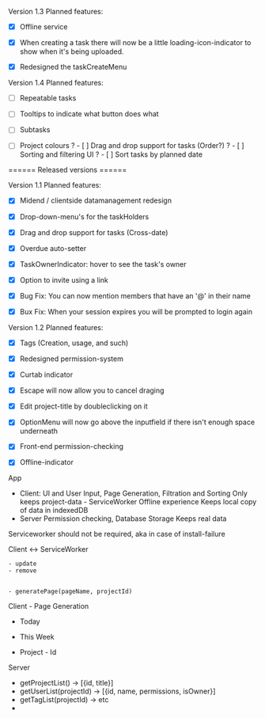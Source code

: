 


Version 1.3
Planned features:
- [x] Offline service
- [x] When creating a task there will now be a little loading-icon-indicator to show when it's being uploaded.
- [x] Redesigned the taskCreateMenu


Version 1.4
Planned features:
- [ ] Repeatable tasks
- [ ] Tooltips to indicate what button does what
- [ ] Subtasks
- [ ] Project colours
? - [ ] Drag and drop support for tasks (Order?)
? - [ ] Sorting and filtering UI
?    - [ ] Sort tasks by planned date



====== Released versions ======

Version 1.1
Planned features:
- [x] Midend / clientside datamanagement redesign
- [x] Drop-down-menu's for the taskHolders
- [x] Drag and drop support for tasks (Cross-date)
- [x] Overdue auto-setter
- [x] TaskOwnerIndicator: hover to see the task's owner
- [x] Option to invite using a link
- [x] Bug Fix: You can now mention members that have an '@' in their name
- [x] Bux Fix: When your session expires you will be prompted to login again


Version 1.2
Planned features:
- [x] Tags (Creation, usage, and such)
- [x] Redesigned permission-system
- [x] Curtab indicator

- [x] Escape will now allow you to cancel draging
- [x] Edit project-title by doubleclicking on it
- [x] OptionMenu will now go above the inputfield if there isn't enough space underneath

- [x] Front-end permission-checking
- [x] Offline-indicator












App
- 	Client:			UI and User Input, Page Generation, Filtration and Sorting		Only keeps project-data
\- 	ServiceWorker	Offline experience												Keeps local copy of data in indexedDB
- 	Server 			Permission checking, Database Storage							Keeps real data

Serviceworker should not be required, aka in case of install-failure







Client <-> ServiceWorker
            
	- update
	- remove
	

	- generatePage(pageName, projectId)




Client - Page Generation
- Today

- This Week

- Project - Id





Server
- getProjectList() -> [{id, title}]
- getUserList(projectId) -> [{id, name, permissions, isOwner}]
- getTagList(projectId) -> etc
- 





